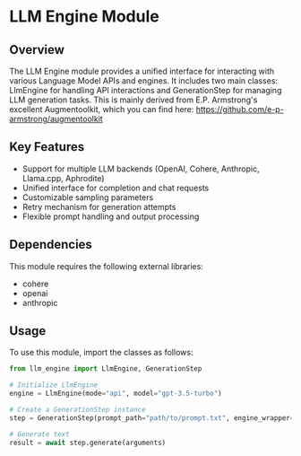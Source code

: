 
# LLM Engine Module

## Overview
The LLM Engine module provides a unified interface for interacting with various Language Model APIs and engines. 
It includes two main classes: LlmEngine for handling API interactions and GenerationStep for managing LLM generation tasks.
This is mainly derived from E.P. Armstrong's excellent Augmentoolkit, which you can find here: https://github.com/e-p-armstrong/augmentoolkit

## Key Features
- Support for multiple LLM backends (OpenAI, Cohere, Anthropic, Llama.cpp, Aphrodite)
- Unified interface for completion and chat requests
- Customizable sampling parameters
- Retry mechanism for generation attempts
- Flexible prompt handling and output processing

## Dependencies
This module requires the following external libraries:
- cohere
- openai
- anthropic

## Usage
To use this module, import the classes as follows:
```python
from llm_engine import LlmEngine, GenerationStep

# Initialize LlmEngine
engine = LlmEngine(mode="api", model="gpt-3.5-turbo")

# Create a GenerationStep instance
step = GenerationStep(prompt_path="path/to/prompt.txt", engine_wrapper=engine)

# Generate text
result = await step.generate(arguments)


